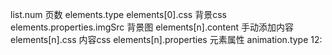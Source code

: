 list.num 页数
elements.type
elements[0].css 背景css
elements.properties.imgSrc 背景图
elements[n].content 手动添加内容
elements[n].css 内容css
elements[n].properties 元素属性
animation.type
12: 